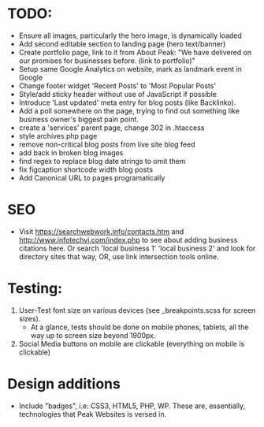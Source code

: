 # TODO:
- Ensure all images, particularly the hero image, is dynamically loaded
- Add second editable section to landing page (hero text/banner)
- Create portfolio page, link to it from About Peak: "We have delivered on our promises for businesses before. (link to portfolio)"
- Setup same Google Analytics on website, mark as landmark event in Google
- Change footer widget 'Recent Posts' to 'Most Popular Posts'
- Style/add sticky header without use of JavaScript if possible
- Introduce 'Last updated' meta entry for blog posts (like Backlinko).
- Add a poll somewhere on the page, trying to find out something like business owner's biggest pain point.
- create a 'services' parent page, change 302 in .htaccess
- style archives.php page
- remove non-critical blog posts from live site blog feed
- add back in broken blog images
- find regex to replace blog date strings to omit them
- fix figcaption shortcode width blog posts
- Add Canonical URL to pages programatically

# SEO
- Visit https://searchwebwork.info/contacts.htm and http://www.infotechvi.com/index.php to see about adding business citations here. Or search 'local business 1' 'local business 2' and look for directory sites that way, OR, use link intersection tools online.

# Testing:
1. User-Test font size on various devices (see _breakpoints.scss for screen sizes). 
    - At a glance, tests should be done on mobile phones, tablets, all the way up to screen size beyond 1900px.
2. Social Media buttons on mobile are clickable (everything on mobile is clickable)

# Design additions
- Include "badges", i.e: CSS3, HTML5, PHP, WP. These are, essentially, technologies that Peak Websites is versed in.



